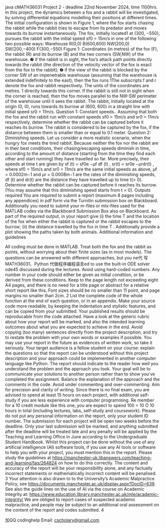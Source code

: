 java cMATH36031 Project 2 - deadline 22nd November 2024, time 1100hrs. In this project, the dynamics between a fox and a rabbit will be investigated, by solving differential equations modelling their positions at different times. The initial configuration is shown in Figure 1, where the fox starts chasing the rabbit while the rabbit tries to escape from its predator and moves towards its burrow instantaneously. The fox, initially located1 at (300, −550), pursues the rabbit with the initial speed sf0 = 15m/s in one of the following two possible ways: Warehouse R(0,0) B(600,600) NW(200,0) SW(200,−400) F(300,−550) Figure 1: Coordinates (in metres) of the fox (F), the rabbit (R) and its burrow (B) and the two corners (SW,NW) of the warehouse. ❼ if the rabbit is in sight, the fox’s attack path points directly towards the rabbit (the direction of the velocity vector of the fox is exact from the fox to the rabbit); ❼ if the view of the rabbit is blocked by the corner SW of an impenetrable warehouse (assuming that the warehouse is extended indefinitely to the east), then the fox runs 1The subscripts f and r denote the fox and rabbit respectively. The units of the coordinates are metres. 1 directly towards this corner. If the rabbit is still not in sight when the corner is reached, then the fox moves parallel to the NW-SW perimeter of the warehouse until it sees the rabbit. The rabbit, initially located at the origin (0, 0), runs towards its burrow at (600, 600) in a straight line with initial speed sr0 = 11m/s. Question 1: Constant speeds.. Assuming that both the fox and the rabbit run with constant speeds sf0 = 15m/s and sr0 = 11m/s respectively, determine whether the rabbit can be captured before it reaches its burrow. The rabbit is considered to be captured by the fox, if the distance between them is smaller than or equal to 0.1 meter. Question 2: Diminishing speeds. Let us consider a more realistic scenario, when the hungry fox meets the tired rabbit. Because neither the fox nor the rabbit are in their best conditions, their chasing/escaping speeds diminish in time, according to the amount of distance (starting from the time they find each other and start running) they have travelled so far. More precisely, their speeds at time t are given by sf (t) = sf0e −µf df (t) , sr(t) = sr0e −µrdr(t) , where sf0 = 15m/s and sr0 = 11m/s are the same initial speeds as above, µf = 0.0002m−1 and µr = 0.0008m−1 are the rates of the diminishing speeds, df (t) and dr(t) are the distance they have travelled up to time t(> 0). Determine whether the rabbit can be captured before it reaches its burrow. (You may assume that this diminishing speed starts from t = 0). Outputs required You are required to submit a report (maximum 8 pages including any appendices) in pdf form via the Turnitin submission box on Blackboard. Additionally you need to submit your m-files or mlx-files used for the MATLAB codes via the Blackboard Submission Box also on Blackboard. As part of the required output, in your report give (i) the time T and the location of the fox when either the rabbit is captured or the rabbit escapes to the burrow; (ii) the distance travelled by the fox in time T . Additionally provide a plot showing the paths taken by both animals. Additional information and guidelines

All coding must be done in MATLAB.
Treat both the fox and the rabbit as points, without worrying about their finite sizes (as in most models).
The questions can be answered with different approaches, but you ne代 写MATH36031、Python 代做程序编程语言ed to use the built-in ODE solver ode45 discussed during the lectures.
Avoid using hard-coded numbers. Any number in your code should either be given as initial condition, or be derived from these conditions.
Keep to the page length not exceeding eight A4 pages, and there is no need for a title page or abstract for a relative short report like this. Font sizes should be no smaller than 11 point, and page margins no smaller than 2cm. 2
List the complete code of the whole function at the end of each question, or in an appendix. Make your source code more readable, by keeping the indentation and stylistic features, and can be copied from your submitted. Your published results should be reproducable from the code attached.
Have a look at the generic rubric about how your report will be marked, and also the intended learning outcomes about what you are expected to achieve in the end.
Avoid copying (too many) sentences directly from the project description, and try to restate the problem with your own words or examples if possible.
You may use your report in the future as evidences of written work, so take it seriously.
Your target audience is a fellow student on your course: explain the questions so that the report can be understood without this project description and your approach could be implemented in another computer language like Python. The report should indicate to the reader how well you understand the problem and the approach you took. Your goal will be to communicate your solutions to another person rather than to show you’ve completed the assignment.
Balance the explanation of the approach and the comments in the code. Avoid under commenting and over-commenting.
Aim for precision and clarity of writing.
Since there is no final exam, you are advised to spend at least 15 hours on each project, with additional self-study if you are less experience with computer programming. Re member for a 10 credit module like this one, you are expect to spend 100 = 10 Ö 10 hours in total (including lectures, labs, self-study and coursework).
Please do not put any personal information on the report, only your student ID number.
The submission for each project will be open two weeks before the deadline. Only your last submission will be marked, and anything submitted after the deadline will be treated late and any penalty will be applied by the Teaching and Learning Office in June according to the Undergraduate Student Handbook.
Whilst this project can be done without the use of any artificial intelligence (AI) software tools, if you use any AI tools or software to help you with your project, you must mention this in the report. Please study the guidelines at https://manchester-uk.libanswers.com/teaching-and-learning/faq/264824 on how to do this correctly. The content and accuracy of the report will be your responsibility alone, and any factually incorrect statements or mathematically incorrect content will be penalised. 3
Your attention is also drawn to to the University’s Academic Malpractice Policy, see https://documents.manchester.ac.uk/display.aspx?DocID=639. See also the guide lines on the use of AI via the course on Academic Integrity at: https://www.education.library.manchester.ac.uk/mle/academic-integrity/
We are obliged to report cases of suspected academic malpractice, and people may be subject to an additional oral assessment on the content of the report and codes submitted. 4

加QQ codinghelp Email: cscholary@gmail.com


